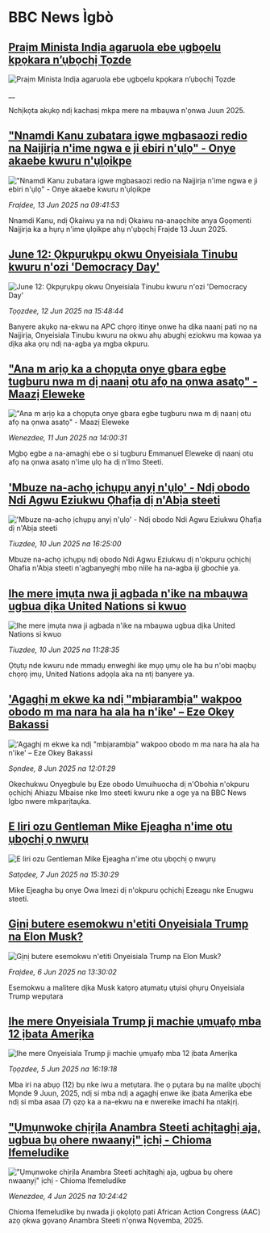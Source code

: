 # BBC News Ìgbò## [Praịm Minista Indịa agaruola ebe ụgbọelu kpọkara n’ụbọchị Tọzde](https://www.bbc.co.uk/igbo/live/c3089lg1ly8t?at_campaign=githubrss)![Praịm Minista Indịa agaruola ebe ụgbọelu kpọkara n’ụbọchị Tọzde](https://ichef.bbci.co.uk/ace/standard/240/cpsprodpb/bf49/live/9f5a7980-4822-11f0-bbaa-4bc03e0665b7.png)__Nchịkọta akụkọ ndị kachasị mkpa mere na mbaụwa n'ọnwa Juun 2025.## ["Nnamdi Kanu zubatara igwe mgbasaozi redio na Naịjirịa n'ime ngwa e ji ebiri n'ụlọ" - Onye akaebe kwuru n'ụlọikpe](https://www.bbc.com/igbo/articles/c1jxy46j7dgo?at_campaign=githubrss)!["Nnamdi Kanu zubatara igwe mgbasaozi redio na Naịjirịa n'ime ngwa e ji ebiri n'ụlọ" - Onye akaebe kwuru n'ụlọikpe](https://ichef.bbci.co.uk/ace/standard/240/cpsprodpb/bdb2/live/3d9da940-4833-11f0-84b6-6bf0f66205f1.png)_Fraịdee, 13 Jun 2025 na 09:41:53_Nnamdi Kanu, ndị Ọkaiwu ya na ndị Ọkaiwu na-anaọchite anya Gọọmenti Naịjirịa ka a hụrụ n'ime ụlọikpe ahụ n'ụbọchị Fraịde 13 Juun 2025.## [June 12: Ọkpụrụkpụ okwu Onyeisiala Tinubu kwuru n'ozi 'Democracy Day'](https://www.bbc.com/igbo/articles/cvg9jezv3xvo?at_campaign=githubrss)![June 12: Ọkpụrụkpụ okwu Onyeisiala Tinubu kwuru n'ozi 'Democracy Day'](https://ichef.bbci.co.uk/ace/standard/240/cpsprodpb/c33b/live/afc22c50-4796-11f0-852d-2b00931dcf75.jpg)_Tọọzdee, 12 Jun 2025 na 15:48:44_Banyere akụkọ na-ekwu na APC chọrọ itinye onwe ha dịka naanị pati nọ na Naịjirịa, Onyeisiala Tinubu kwuru na okwu ahụ abụghị eziokwu ma kọwaa ya dịka aka ọrụ ndị na-agba ya mgba okpuru.## ["Ana m arịọ ka a chọpụta onye gbara egbe tugburu nwa m dị naanị otu afọ na ọnwa asatọ" - Maazị Eleweke](https://www.bbc.com/igbo/articles/clyn0wx6dn7o?at_campaign=githubrss)!["Ana m arịọ ka a chọpụta onye gbara egbe tugburu nwa m dị naanị otu afọ na ọnwa asatọ" - Maazị Eleweke](https://ichef.bbci.co.uk/ace/standard/240/cpsprodpb/2420/live/5fbb3d90-46ca-11f0-bbaa-4bc03e0665b7.jpg)_Wenezdee, 11 Jun 2025 na 14:00:31_Mgbọ egbe a na-amaghị ebe o si tugburu Emmanuel Eleweke dị naanị otu afọ na ọnwa asatọ n'ime ụlọ ha dị n'Imo Steeti.## ['Mbuze na-achọ ịchụpụ anyị n'ụlọ' - Ndị obodo Ndi Agwu Eziukwu Ọhafịa dị n'Abịa steeti](https://www.bbc.com/igbo/articles/c3085je4n29o?at_campaign=githubrss)!['Mbuze na-achọ ịchụpụ anyị n'ụlọ' - Ndị obodo Ndi Agwu Eziukwu Ọhafịa dị n'Abịa steeti](https://ichef.bbci.co.uk/ace/standard/240/cpsprodpb/45b7/live/a2f4f1d0-4613-11f0-84b6-6bf0f66205f1.png)_Tiuzdee, 10 Jun 2025 na 16:25:00_Mbuze na-achọ ịchụpụ ndị obodo Ndi Agwu Eziukwu dị n'okpuru ọchịchị Ohafia n'Abịa steeti n'agbanyeghị mbọ niile ha na-agba iji gbochie ya.## [Ihe mere ịmụta nwa ji agbada n'ike na mbaụwa ugbua dịka United Nations si kwuo](https://www.bbc.com/igbo/articles/cyvmz6jg79ro?at_campaign=githubrss)![Ihe mere ịmụta nwa ji agbada n'ike na mbaụwa ugbua dịka United Nations si kwuo](https://ichef.bbci.co.uk/ace/standard/240/cpsprodpb/1037/live/9bae9140-45ed-11f0-b6e6-4ddb91039da1.jpg)_Tiuzdee, 10 Jun 2025 na 11:28:35_Ọtụtụ nde kwuru nde mmadụ enweghi ike mụọ ụmụ ole ha bu n'obi maọbụ chọrọ ịmụ, United Nations adọọla aka na ntị banyere ya.## ['Agaghị m ekwe ka ndị "mbịarambịa" wakpoo obodo m ma nara ha ala ha n'ike' – Eze Okey Bakassi](https://www.bbc.com/igbo/articles/c39xylr9gdxo?at_campaign=githubrss)!['Agaghị m ekwe ka ndị "mbịarambịa" wakpoo obodo m ma nara ha ala ha n'ike' – Eze Okey Bakassi](https://ichef.bbci.co.uk/ace/standard/240/cpsprodpb/6ba4/live/2a401f80-4460-11f0-bace-e1270fc31f5e.png)_Sọndee, 8 Jun 2025 na 12:01:29_Okechukwu Onyegbule bụ Eze obodo Umuihuocha dị n'Obohia n'okpuru ọchịchị Ahiazu Mbaise nke Imo steeti kwuru nke a oge ya na BBC News Igbo nwere mkparịtaụka.## [E liri ozu Gentleman Mike Ejeagha n'ime otu ụbọchị ọ nwụrụ](https://www.bbc.com/igbo/articles/cn4qd217qv2o?at_campaign=githubrss)![E liri ozu Gentleman Mike Ejeagha n'ime otu ụbọchị ọ nwụrụ](https://ichef.bbci.co.uk/ace/standard/240/cpsprodpb/35c6/live/af036e50-43b3-11f0-a94a-5950836fe9fa.jpg)_Satọdee, 7 Jun 2025 na 15:30:29_Mike Ejeagha bụ onye Owa Imezi dị n'okpuru ọchịchị Ezeagu nke Enugwu steeti.## [Gịnị butere esemokwu n'etiti Onyeisiala Trump na Elon Musk?](https://www.bbc.com/igbo/articles/c80k2vv8rmxo?at_campaign=githubrss)![Gịnị butere esemokwu n'etiti Onyeisiala Trump na Elon Musk?](https://ichef.bbci.co.uk/ace/standard/240/cpsprodpb/d83f/live/318831e0-42d2-11f0-b6e6-4ddb91039da1.jpg)_Fraịdee, 6 Jun 2025 na 13:30:02_Esemokwu a malitere dịka Musk katọrọ atụmatụ ụtụisi ọhụrụ Onyeisiala Trump wepụtara## [Ihe mere Onyeisiala Trump ji machie ụmụafọ mba 12 ịbata Amerịka](https://www.bbc.com/igbo/articles/c74qdw1yl47o?at_campaign=githubrss)![Ihe mere Onyeisiala Trump ji machie ụmụafọ mba 12 ịbata Amerịka](https://ichef.bbci.co.uk/ace/standard/240/cpsprodpb/d7c3/live/947085b0-4204-11f0-b6e6-4ddb91039da1.jpg)_Tọọzdee, 5 Jun 2025 na 16:19:18_Mba iri na abụọ (12) bụ nke iwu a metụtara. Ihe ọ pụtara bụ na malite ụbọchị Mọnde 9 Juun, 2025, ndị si mba ndị a agaghị enwe ike ịbata Amerịka ebe ndị si mba asaa (7) ọzọ ka a na-ekwu na e nwereike imachi ha ntakịrị.## ["Ụmụnwoke chịrịla Anambra Steeti achịtaghị aja, ugbua bụ ohere nwaanyị" ịchị - Chioma Ifemeludike](https://www.bbc.com/igbo/articles/c780rvxv244o?at_campaign=githubrss)!["Ụmụnwoke chịrịla Anambra Steeti achịtaghị aja, ugbua bụ ohere nwaanyị" ịchị - Chioma Ifemeludike](https://ichef.bbci.co.uk/ace/standard/240/cpsprodpb/3fcf/live/21319010-412f-11f0-b6e6-4ddb91039da1.jpg)_Wenezdee, 4 Jun 2025 na 10:24:42_Chioma Ifemeludike bụ nwada ji ọkọlọtọ pati African Action Congress (AAC) azọ ọkwa gọvanọ Anambra Steeti  n'ọnwa Nọvemba, 2025.